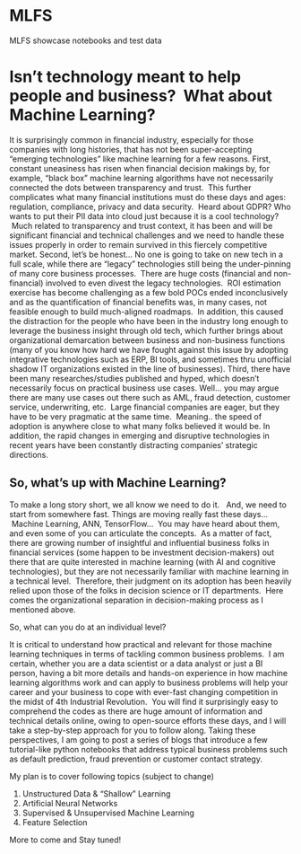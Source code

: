 # MLFS
MLFS showcase notebooks and test data
# Isn’t technology meant to help people and business?  What about Machine Learning?

It is surprisingly common in financial industry, especially for those companies with long histories, that has not been super-accepting “emerging technologies” like machine learning for a few reasons. 
First, constant uneasiness has risen when financial decision makings by, for example, “black box” machine learning algorithms have not necessarily connected the dots between transparency and trust.  This further complicates what many financial institutions must do these days and ages: regulation, compliance, privacy and data security.  Heard about GDPR? Who wants to put their PII data into cloud just because it is a cool technology?  Much related to transparency and trust context, it has been and will be significant financial and technical challenges and we need to handle these issues properly in order to remain survived in this fiercely competitive market.
Second, let’s be honest… No one is going to take on new tech in a full scale, while there are “legacy” technologies still being the under-pinning of many core business processes.  There are huge costs (financial and non-financial) involved to even divest the legacy technologies.  ROI estimation exercise has become challenging as a few bold POCs ended inconclusively and as the quantification of financial benefits was, in many cases, not feasible enough to build much-aligned roadmaps.  In addition, this caused the distraction for the people who have been in the industry long enough to leverage the business insight through old tech, which further brings about organizational demarcation between business and non-business functions (many of you know how hard we have fought against this issue by adopting integrative technologies such as ERP, BI tools, and sometimes thru unofficial shadow IT organizations existed in the line of businesses).
Third, there have been many researches/studies published and hyped, which doesn’t necessarily focus on practical business use cases. Well… you may argue there are many use cases out there such as AML, fraud detection, customer service, underwriting, etc.  Large financial companies are eager, but they have to be very pragmatic at the same time.  Meaning.. the speed of adoption is anywhere close to what many folks believed it would be. In addition, the rapid changes in emerging and disruptive technologies in recent years have been constantly distracting companies’ strategic directions.
 
## So, what’s up with Machine Learning?

To make a long story short, we all know we need to do it.   And, we need to start from somewhere fast.
Things are moving really fast these days...  Machine Learning, ANN, TensorFlow...  You may have heard about them, and even some of you can articulate the concepts.  As a matter of fact, there are growing number of insightful and influential business folks in financial services (some happen to be investment decision-makers) out there that are quite interested in machine learning (with AI and cognitive technologies), but they are not necessarily familiar with machine learning in a technical level.  Therefore, their judgment on its adoption has been heavily relied upon those of the folks in decision science or IT departments.  Here comes the organizational separation in decision-making process as I mentioned above.

So, what can you do at an individual level?

It is critical to understand how practical and relevant for those machine learning techniques in terms of tackling common business problems.  I am certain, whether you are a data scientist or a data analyst or just a BI person, having a bit more details and hands-on experience in how machine learning algorithms work and can apply to business problems will help your career and your business to cope with ever-fast changing competition in the midst of 4th Industrial Revolution.  You will find it surprisingly easy to comprehend the codes as there are huge amount of information and technical details online, owing to open-source efforts these days, and I will take a step-by-step approach for you to follow along.
Taking these perspectives, I am going to post a series of blogs that introduce a few tutorial-like python notebooks that address typical business problems such as default prediction, fraud prevention or customer contact strategy.

My plan is to cover following topics (subject to change)
1.	Unstructured Data & “Shallow” Learning 
1.	Artificial Neural Networks
1.	Supervised & Unsupervised Machine Learning
1.	Feature Selection

More to come and Stay tuned!
